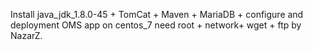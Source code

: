 Install java_jdk_1.8.0-45 + TomCat + Maven + MariaDB + configure and deployment OMS app on centos_7 
need root + network+ wget + ftp
by NazarZ.
